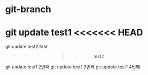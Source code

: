 # git-branch

git update test1
<<<<<<< HEAD
=======

git update test2 first
>>>>>>> test2


git update test1 2번째
git update test1 3번째
git update test1 4번째
